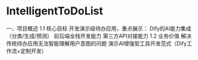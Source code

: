 # IntelligentToDoList
一、项目概述
1.1 核心目标 
  开发演示级待办应用，重点展示：  Dify的AI能力集成（分类/生成/预测） 前后端全栈开发能力 第三方API对接能力 
1.2 业务价值 
  解决传统待办应用无法智能理解用户意图的问题 演示AI增强型工具开发范式（Dify工作流+定制开发）
